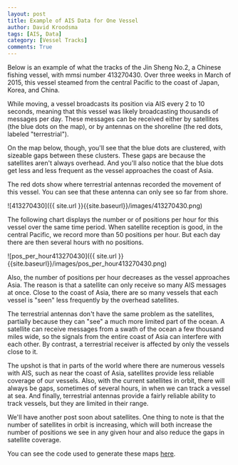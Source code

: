 ```yaml
---
layout: post
title: Example of AIS Data for One Vessel
author: David Kroodsma
tags: [AIS, Data]
category: [Vessel Tracks]
comments: True
---
```


Below is an example of what the tracks of the Jin Sheng No.2, a Chinese fishing vessel, with mmsi number 413270430. Over three weeks in March of 2015, this vessel steamed from the central Pacific to the coast of Japan, Korea, and China. 

While moving, a vessel broadcasts its position via AIS every 2 to 10 seconds, meaning that this vessel was likely broadcasting thousands of messages per day. These messages can be received either by satellites (the blue dots on the map), or by antennas on the shoreline (the red dots, labeled "terrestrial").

On the map below, though, you'll see that the blue dots are clustered, with sizeable gaps between these clusters. These gaps are because the satellites aren't always overhead. And you'll also notice that the blue dots get less and less frequent as the vessel approaches the coast of Asia. 

The red dots show where terrestrial antennas recorded the movement of this vessel. You can see that these antenna can only see so far from shore.

![413270430]({{ site.url }}{{site.baseurl}}/images/413270430.png)

The following chart displays the number or of positions per hour for this vessel over the same time period. When satellite reception is good, in the central Pacific, we record more than 50 positions per hour. But each day there are then several hours with no positions. 

![pos_per_hour413270430]({{ site.url }}{{site.baseurl}}/images/pos_per_hour413270430.png)

Also, the number of positions per hour decreases as the vessel approaches Asia. The reason is that a satellite can only receive so many AIS messages at once. Close to the coast of Asia, there are so many vessels that each vessel is "seen" less frequently by the overhead satellites.

The terrestrial antennas don't have the same problem as the satellites, partially because they can "see" a much more limited part of the ocean. A satellite can receive messages from a swath of the ocean a few thousand miles wide, so the signals from the entire coast of Asia can interfere with each other. By contrast, a terrestrial receiver is affected by only the vessels close to it.

The upshot is that in parts of the world where there are numerous vessels with AIS, such as near the coast of Asia, satellites provide less reliable coverage of our vessels. Also, with the current satellites in orbit, there will always be gaps, sometimes of several hours, in when we can track a vessel at sea. And finally, terrestrial antennas provide a fairly reliable ability to track vessels, but they are limited in their range.

We'll have another post soon about satellites. One thing to note is that the number of satellites in orbit is increasing, which will both increase the number of positions we see in any given hour and also reduce the gaps in satellite coverage. 

You can see the code used to generate these maps [here](https://github.com/GlobalFishingWatch/data-blog-code/blob/master/2016/12/AIS-Data-Examples.ipynb). 

